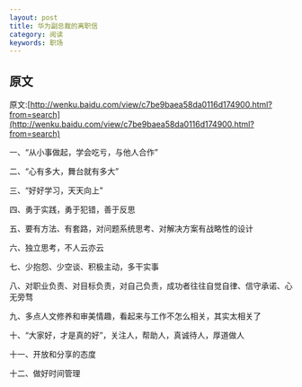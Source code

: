```yaml
---
layout: post
title: 华为副总裁的离职信
category: 阅读
keywords: 职场
---
```


## 原文

原文:[http://wenku.baidu.com/view/c7be9baea58da0116d174900.html?from=search](http://wenku.baidu.com/view/c7be9baea58da0116d174900.html?from=search)

一、“从小事做起，学会吃亏，与他人合作”

二、“心有多大，舞台就有多大”

三、“好好学习，天天向上”

四、勇于实践，勇于犯错，善于反思

五、要有方法、有套路，对问题系统思考、对解决方案有战略性的设计

六、独立思考，不人云亦云

七、少抱怨、少空谈、积极主动，多干实事

八、对职业负责、对目标负责，对自己负责，成功者往往自觉自律、信守承诺、心无旁骛

九、多点人文修养和审美情趣，看起来与工作不怎么相关，其实太相关了

十、“大家好，才是真的好”，关注人，帮助人，真诚待人，厚道做人

十一、开放和分享的态度

十二、做好时间管理